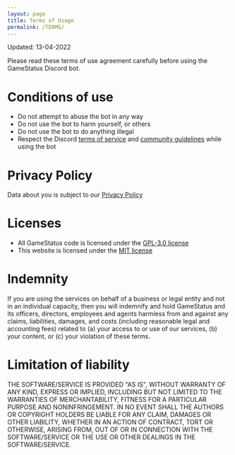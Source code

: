 ```yaml
---
layout: page
title: Terms of Usage
permalink: /TERMS/
---
```


Updated: 13-04-2022

Please read these terms of use agreement carefully before using the
GameStatus Discord bot.

# Conditions of use

- Do not attempt to abuse the bot in any way
- Do not use the bot to harm yourself, or others
- Do not use the bot to do anything illegal
- Respect the Discord [terms of service][discord-tos] and [community
  guidelines][discord-guidelines] while using the bot

# Privacy Policy

Data about you is subject to our [Privacy Policy][privacy]

# Licenses

- All GameStatus code is licensed under the [GPL-3.0 license][bot-license]
- This website is licensed under the [MIT license][web-license]

# Indemnity

If you are using the services on behalf of a business or legal entity
and not in an individual capacity, then you will indemnify and hold
GameStatus and its officers, directors, employees and agents harmless
from and against any claims, liabilities, damages, and costs (including
reasonable legal and accounting fees) related to (a) your access to or
use of our services, (b) your content, or (c) your violation of these
terms.

# Limitation of liability

THE SOFTWARE/SERVICE IS PROVIDED "AS IS", WITHOUT WARRANTY OF ANY KIND,
EXPRESS OR IMPLIED, INCLUDING BUT NOT LIMITED TO THE WARRANTIES OF
MERCHANTABILITY, FITNESS FOR A PARTICULAR PURPOSE AND NONINFRINGEMENT.
IN NO EVENT SHALL THE AUTHORS OR COPYRIGHT HOLDERS BE LIABLE FOR ANY
CLAIM, DAMAGES OR OTHER LIABILITY, WHETHER IN AN ACTION OF CONTRACT,
TORT OR OTHERWISE, ARISING FROM, OUT OF OR IN CONNECTION WITH THE
SOFTWARE/SERVICE OR THE USE OR OTHER DEALINGS IN THE SOFTWARE/SERVICE.

[privacy]: /PRIVACY/
[bot-license]: https://github.com/discord-gamestatus/discord-gamestatus/blob/master/LICENSE
[web-license]: https://github.com/discord-gamestatus/discord-gamestatus.github.io/blob/main/LICENSE
[discord-tos]: https://discord.com/terms
[discord-guidelines]: https://discord.com/guidelines
